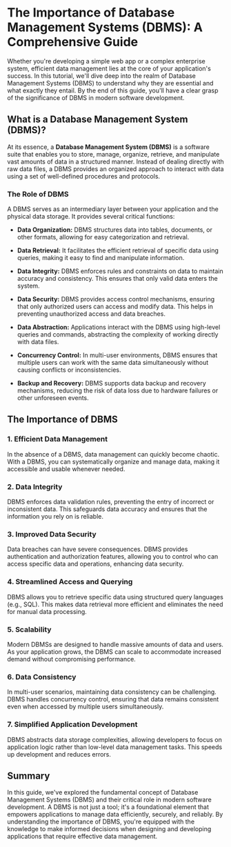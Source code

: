 # The Importance of Database Management Systems (DBMS): A Comprehensive Guide

Whether you're developing a simple web app or a complex enterprise system, efficient data management lies at the core of your application's success. In this tutorial, we'll dive deep into the realm of Database Management Systems (DBMS) to understand why they are essential and what exactly they entail. By the end of this guide, you'll have a clear grasp of the significance of DBMS in modern software development.

## What is a Database Management System (DBMS)?

At its essence, a **Database Management System (DBMS)** is a software suite that enables you to store, manage, organize, retrieve, and manipulate vast amounts of data in a structured manner. Instead of dealing directly with raw data files, a DBMS provides an organized approach to interact with data using a set of well-defined procedures and protocols.

### The Role of DBMS

A DBMS serves as an intermediary layer between your application and the physical data storage. It provides several critical functions:

- **Data Organization:** DBMS structures data into tables, documents, or other formats, allowing for easy categorization and retrieval.

- **Data Retrieval:** It facilitates the efficient retrieval of specific data using queries, making it easy to find and manipulate information.

- **Data Integrity:** DBMS enforces rules and constraints on data to maintain accuracy and consistency. This ensures that only valid data enters the system.

- **Data Security:** DBMS provides access control mechanisms, ensuring that only authorized users can access and modify data. This helps in preventing unauthorized access and data breaches.

- **Data Abstraction:** Applications interact with the DBMS using high-level queries and commands, abstracting the complexity of working directly with data files.

- **Concurrency Control:** In multi-user environments, DBMS ensures that multiple users can work with the same data simultaneously without causing conflicts or inconsistencies.

- **Backup and Recovery:** DBMS supports data backup and recovery mechanisms, reducing the risk of data loss due to hardware failures or other unforeseen events.

## The Importance of DBMS

### 1. Efficient Data Management

In the absence of a DBMS, data management can quickly become chaotic. With a DBMS, you can systematically organize and manage data, making it accessible and usable whenever needed.

### 2. Data Integrity

DBMS enforces data validation rules, preventing the entry of incorrect or inconsistent data. This safeguards data accuracy and ensures that the information you rely on is reliable.

### 3. Improved Data Security

Data breaches can have severe consequences. DBMS provides authentication and authorization features, allowing you to control who can access specific data and operations, enhancing data security.

### 4. Streamlined Access and Querying

DBMS allows you to retrieve specific data using structured query languages (e.g., SQL). This makes data retrieval more efficient and eliminates the need for manual data processing.

### 5. Scalability

Modern DBMSs are designed to handle massive amounts of data and users. As your application grows, the DBMS can scale to accommodate increased demand without compromising performance.

### 6. Data Consistency

In multi-user scenarios, maintaining data consistency can be challenging. DBMS handles concurrency control, ensuring that data remains consistent even when accessed by multiple users simultaneously.

### 7. Simplified Application Development

DBMS abstracts data storage complexities, allowing developers to focus on application logic rather than low-level data management tasks. This speeds up development and reduces errors.

## Summary

In this guide, we've explored the fundamental concept of Database Management Systems (DBMS) and their critical role in modern software development. A DBMS is not just a tool; it's a foundational element that empowers applications to manage data efficiently, securely, and reliably. By understanding the importance of DBMS, you're equipped with the knowledge to make informed decisions when designing and developing applications that require effective data management.